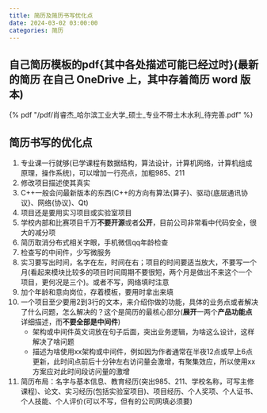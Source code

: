 ```yaml
---
title: 简历及简历书写优化点
date: 2024-03-02 03:00:00
categories: 简历
---
```


## 自己简历模板的pdf{其中各处描述可能已经过时}(最新的简历 在自己 OneDrive 上，其中存着简历 word 版本)

{% pdf "/pdf/肖睿杰_哈尔滨工业大学_硕士_专业不带土木水利_待完善.pdf" %}

## 简历书写的优化点

1. 专业课一行就够(已学课程有数据结构，算法设计，计算机网络，计算机组成原理，操作系统)，可以增加一行亮点，加粗985、211
1. 修改项目描述使其真实
1. C++一般会问最新版本的东西(C++的方向有算法{算子}、驱动{底层通讯协议}、网络{协议}、Qt)
1. 项目还是要用实习项目或实验室项目
1. 学校内部和比赛项目千万**不要开源**或者**公开**，目前公司非常看中代码安全，很大的减分项
1. 简历取消分布式相关字眼，手机微信qq年龄检查
1. 检查写的中间件，少写微服务
1. 实习要写出时间，名字在左，时间在右；项目的时间要适当放大，不要写一个月(看起来模块比较多的项目时间周期不要很短，两个月是做出不来这个一个项目，更何况是三个)。或者不写，网络填时注意
1. 加个年龄和意向岗位，存着模板，要用时拿出来填
1. 一个项目至少要用2到3行的文本，来介绍你做的功能，具体的业务点或者解决了什么问题，怎么解决的？这个是简历的最核心部分(**展开**一两个**产品功能点**详细描述，而**不要全部是中间件**)
    - 架构或中间件英文词放在句子后面，突出业务逻辑，为啥这么设计，这样解决了啥问题
    - 描述为啥使用xx架构或中间件，例如因为作者通常在半夜12点或早上6点更新，此时间点前后十分钟左右访问量会激增，有聚集效应，所以使用xx方案应对此时间段访问量的激增
1. 简历布局：名字与基本信息、教育经历(突出985、211、学校名称，可写主修课程)、论文、实习经历(包括实验室项目)、项目经历、个人奖项、个人证书、个人技能、个人评价(可以不写，但有的公司网填必须要)
